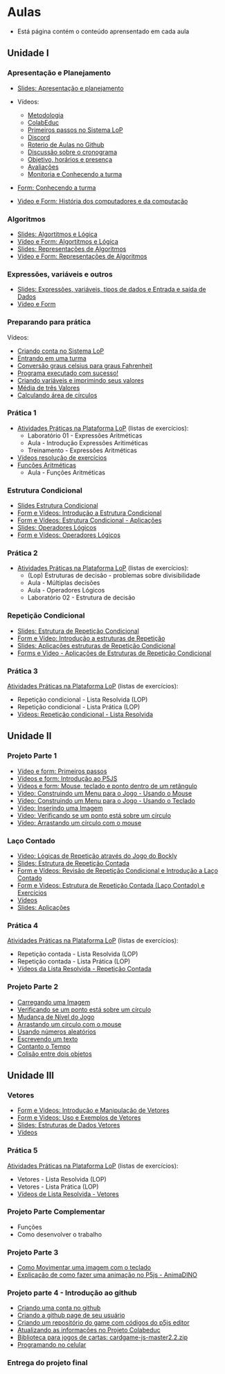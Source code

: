 # Aulas 
* Está página contém o conteúdo aprensentado em cada aula 

## Unidade I

### Apresentação e Planejamento 
* [Slides: Apresentação e planejamento](https://docs.google.com/presentation/d/1zPOTZQ46SzWcYGY2YLXuFH6aCheJt26x7wM_qzuNQps/edit?usp=sharing)
* Vídeos: 
  * [Metodologia](https://youtu.be/LQWS3tAeKMg)
  * [ColabEduc](https://youtu.be/PqdCmx1E5Fg) 
  * [Primeiros passos no Sistema LoP](https://youtu.be/I0Ncwe2OY28)
  * [Discord](https://youtu.be/P1IyM4r5pJU)
  * [Roterio de Aulas no Github](https://youtu.be/sJA-oVXNUok)
  * [Discussão sobre o cronograma](https://youtu.be/EpiZcxDWkLs)
  * [Objetivo, horários e presença](https://youtu.be/UeEa5cTrr28)
  * [Avaliações](https://youtu.be/PEpKJr269k4)
  * [Monitoria e Conhecendo a turma](https://youtu.be/nTmEtAOdOcE)
  
* [Form: Conhecendo a turma](https://docs.google.com/forms/d/e/1FAIpQLSdZbpXqNe92LdHwui_Z9stFUxO3iQ8hVk_E9RXNKY-y7ncAAg/viewform?usp=sf_link) 
* [Video e Form: História dos computadores e da computação](https://docs.google.com/forms/d/e/1FAIpQLSeC3bKq-gv4wLZsfDhYA6Hmo0Cig4BTTvZm98lr7562k2eWcQ/viewform?usp=sf_link)
  
### Algoritmos 
* [Slides: Algortitmos e Lógica](https://docs.google.com/presentation/d/19oEvQmZQcjJ1igmTeuYchdfaiyUvLKaHN7a98feOR2M)
* [Vídeo e Form: Algortitmos e Lógica](https://docs.google.com/forms/d/e/1FAIpQLSdORshYaylLfJ7hFT5wvDtat2FZH04weq4Cg15jssYkYSVHPA/viewform?usp=sf_link)
* [Slides: Representações de Algoritmos](https://docs.google.com/presentation/d/1o-okipfRGG-cb6zkoy40qzfA54GZ12ndGNg1F6U7iQ4/edit?usp=sharing) 
* [Vídeo e Form: Representações de Algoritmos](https://docs.google.com/forms/d/e/1FAIpQLSe6nfAs61f9uQycCtuwr7GtQwZwtxkED8VjsZBNn4F5XetiWA/viewform?usp=sf_link)
  
### Expressões, variáveis e outros 
* [Slides: Expressões, variáveis, tipos de dados e Entrada e saída de Dados](https://docs.google.com/presentation/d/19zKnIfE_nd6YtAXLNktDTDnO4jvaJQ6jsFotvS3K89g/edit?usp=sharing) 
* [Vídeo e Form](https://docs.google.com/forms/d/e/1FAIpQLSeDNUGa9w9W3OXONuYgi8-U3enDaTFraFXQEv5PnFENvZ2Daw/viewform?usp=sf_link)

### Preparando para prática 
Vídeos:
* [Criando conta no Sistema LoP](https://www.youtube.com/watch?v=uMdTz7DBlhA) 
* [Entrando em uma turma](https://www.youtube.com/watch?v=vgJoUK16lew) 
* [Conversão graus celsius para graus Fahrenheit](https://www.youtube.com/watch?v=OU4hIU4gYf0)
* [Programa executado com sucesso!](https://www.youtube.com/watch?v=X6FkqljVom0)
* [Criando variáveis e imprimindo seus valores](https://www.youtube.com/watch?v=N1O41sG3pqw)
* [Média de três Valores](https://www.youtube.com/watch?v=X0kISjkHFps)
* [Calculando área de círculos](https://www.youtube.com/watch?v=4f-qdHu54bc)

### Prática 1
 * [Atividades Práticas na Plataforma LoP](https://lop.ect.ufrn.br) (listas de exercícios):
   * Laboratório 01 - Expressões Aritméticas
   * Aula - Introdução Expressões Aritiméticas
   * Treinamento - Expressões Aritméticas
* [Vídeos resolução de exercícios](https://www.youtube.com/playlist?list=PLfGOgFSaHKF7xHNtja3bDdmf_Sv6GEP2D) 
* [Funções Aritméticas](https://docs.google.com/presentation/d/18CEr3y0nxRW6m7agx3viJGWOfMU167grxfrmvotMAUk/edit?usp=sharing)
   * Aula - Funções Aritméticas

### Estrutura Condicional 
* [Slides Estrutura Condicional](https://docs.google.com/presentation/d/1D5upVACn__p5zFfBWWGb9f3-uPG0qdkYG0Ei5-f8uCo/edit?usp=sharing)
* [Form e Vídeos: Introdução a Estrutura Condicional](https://docs.google.com/forms/d/e/1FAIpQLSeZNvI7HY2JctoQEvSYJW7hjc2OVzY8ouFwVrgBtqSeNJT6ag/viewform?usp=sf_link)
* [Form e Vídeos: Estrutura Condicional - Aplicações](https://docs.google.com/forms/d/e/1FAIpQLScmhjz4mmuzQj4gkd8gzVgZsmOVPsdeZB__p6gAfDd16a7rXw/viewform?usp=sf_link)
* [Slides: Operadores Lógicos](https://docs.google.com/presentation/d/1Ecmk2VY6xMQd9k4Se3xkgTOGenJtm4oiMFT8DDDHYKA/edit?usp=sharing) 
* [Form e Vídeos: Operadores Lógicos](https://docs.google.com/forms/d/e/1FAIpQLSfZvsBKVsfEkzw92fWZETFAh8E5jFihAORb4tf7i9zREIs7Bg/viewform?usp=sf_link) 
  
### Prática 2 
* [Atividades Práticas na Plataforma LoP](https://lop.ect.ufrn.br) (listas de exercícios):
  * (Lop) Estruturas de decisão - problemas sobre divisibilidade
  * Aula - Múltiplas decisões
  * Aula - Operadores Lógicos
  * Laboratório 02 - Estrutura de decisão
    


### Repetição Condicional  
* [Slides: Estrutura de Repetição Condicional](https://docs.google.com/presentation/d/1Rcm-WC5JcjSvqo38YA_Ul4taxcHngG7rSkrc0TlrzaI/edit?usp=sharing) 
* [Form e Vídeo: Introdução a estruturas de Repetição](https://docs.google.com/forms/d/e/1FAIpQLScCthsr96SCf55FcH2JucQ7k3RrQqKwHKS2Z4LBdmMHqgukvA/viewform?usp=sf_link)
* [Slides: Aplicações estruturas de Repetição Condicional](https://docs.google.com/presentation/d/1zQHtdwdgle_5DKL-43Nkh96-CKDSUEZoE5aQgYpTleQ/edit?usp=sharing)
* [Forms e Video - Aplicações de Estruturas de Repetição Condicional](https://docs.google.com/forms/d/e/1FAIpQLSdp1IeIZuxyD2iAl8qiZWBLjDvMNG1ky4OjPFLZ9sl3zD2KAQ/viewform?usp=sf_link) 


### Prática 3
[Atividades Práticas na Plataforma LoP](https://lop.ect.ufrn.br) (listas de exercícios):
* Repetição condicional - Lista Resolvida (LOP)
* Repetição condicional - Lista Prática (LOP)
* [Vídeos: Repetição condicional - Lista Resolvida](https://www.youtube.com/playlist?list=PLgsETY_DvYq8hfwtxLVpS-hIT9sAm3TTM) 

## Unidade II 

### Projeto Parte 1
* [Vídeo e form: Primeiros passos](https://docs.google.com/forms/d/e/1FAIpQLSductEyTWeAbiKrXiB_KFqW6RWw7fjZ2NdD_JsVKTirUlOuHQ/viewform?usp=sf_link)
* [Vídeos e form: Introdução ao P5JS](https://docs.google.com/forms/d/e/1FAIpQLSdMin67Oo4VDnTr4aKcNfitVve-heCkwd0vlVppKUgeINchVA/viewform?usp=sf_link) 
* [Vídeos e form: Mouse, teclado e ponto dentro de um retângulo](https://docs.google.com/forms/d/e/1FAIpQLScwxgrjrNSb_Vl2KIOFPzaiTleszICI7zycUBxPyaJbOb2bng/viewform?usp=sf_link) 
* [Vídeo: Construindo um Menu para o Jogo - Usando o Mouse](https://youtu.be/G_RXfGiTPrw) 
* [Vídeo: Construindo um Menu para o Jogo - Usando o Teclado](https://youtu.be/yJJP_eLcj9o)
* [Vídeo: Inserindo uma Imagem](https://youtu.be/axm_QWB_pfE)
* [Vídeo: Verificando se um ponto está sobre um círculo](https://youtu.be/LMF3BDIe7ek) 
* [Vídeo: Arrastando um círculo com o mouse](https://youtu.be/6FzU41_PMH0) 


### Laço Contado
* [Vídeo: Lógicas de Repetição através do Jogo do Bockly](https://youtu.be/vuDaINpAKXk)
* [Slides: Estrutura de Repetição Contada](https://docs.google.com/presentation/d/1PoWldRjMqeU5XW984yVY2bkNaex_pUgeR6VtC1qMB9k/edit#slide=id.p1) 
* [Form e Vídeos: Revisão de Repetição Condicional e Introdução a Laço Contado](https://docs.google.com/forms/d/e/1FAIpQLSfunrSIk_m5KOGA1TRuBVQ_Q6DOY3CMGoroQXVwn-Cbe7Kd9Q/viewform?usp=sf_link)
* [Form e Videos: Estrutura de Repetição Contada (Laço Contado) e Exercícios](https://docs.google.com/forms/d/e/1FAIpQLSehUk-sMeZpSWGPF0vZt1m1zZ0-Kj7c6KpwASqLJGSHcJMIaQ/viewform?usp=sf_link) 
* [Vídeos](https://www.youtube.com/playlist?list=PLnzZahpeZ5lzjD7L8n7SSKp5LjQRfOUIN)
* [Slides: Aplicações](https://docs.google.com/presentation/d/12onmAkv7QkooulmUifvX4spul1mFPEQNah2Pj-7SOTk/edit#slide=id.p)

### Prática 4
[Atividades Práticas na Plataforma LoP](https://lop.ect.ufrn.br) (listas de exercícios):
* Repetição contada - Lista Resolvida (LOP)
* Repetição contada - Lista Prática (LOP)
* [Vídeos da Lista Resolvida - Repetição Contada](https://www.youtube.com/playlist?list=PLnzZahpeZ5lxIiTCUU__eMWBwIP8F39sa)

### Projeto Parte 2
* [Carregando uma Imagem](https://youtu.be/axm_QWB_pfE)   
* [Verificando se um ponto está sobre um círculo](https://youtu.be/LMF3BDIe7ek)   
* [Mudança de Nível do Jogo](https://youtu.be/s9KG3J32-7U)   
* [Arrastando um círculo com o mouse](https://youtu.be/6FzU41_PMH0)   
* [Usando números aleatórios](https://youtu.be/KpTh3Bs1b5s)
* [Escrevendo um texto](https://youtu.be/pY0i7LbOoIs)   
* [Contanto o Tempo](https://youtu.be/TRiK68OKTeI)   
* [Colisão entre dois objetos](https://youtu.be/PKPPXPOdbIE)   

## Unidade III

### Vetores
* [Form e Videos: Introdução e Manipulação de Vetores](https://docs.google.com/forms/d/e/1FAIpQLSco_vsM6tEFVJvFEas6q6eQsxL015lSyhOjezUiK0d4YsLpow/viewform?usp=sf_link)
* [Form e Videos: Uso e Exemplos de Vetores](https://docs.google.com/forms/d/e/1FAIpQLScSSdNCdSlqi3cdm3TwoTpYThFvlcVU1uX6Jqgl95aFA3p_eQ/viewform?usp=sf_link)
* [Slides: Estruturas de Dados Vetores](https://docs.google.com/presentation/d/1KbGunSUfiuQdnt2dJ7ewwamAbATp0nlLjU0ADwuH6OA/edit#slide=id.p3)
* [Vídeos](https://www.youtube.com/playlist?list=PLnzZahpeZ5lx6TY7X3T6ylZNb7WYiz6qs)

### Prática 5
[Atividades Práticas na Plataforma LoP](https://lop.ect.ufrn.br) (listas de exercícios):
* Vetores - Lista Resolvida (LOP)
* Vetores - Lista Prática (LOP)
* [Vídeos de Lista Resolvida - Vetores](https://www.youtube.com/playlist?list=PLnzZahpeZ5lx6TY7X3T6ylZNb7WYiz6qs)


### Projeto Parte Complementar 
* Funções
* Como desenvolver o trabalho

### Projeto Parte 3
* [Como Movimentar uma imagem com o teclado](https://youtu.be/kq9Nwjs4f70)   
* [Explicação de como fazer uma animação no P5js - AnimaDINO](https://youtu.be/fx3HVcke2wA)   

### Projeto parte 4 - Introdução ao github
* [Criando uma conta no github](https://youtu.be/gtd3DWIF4UA)   
* [Criando a github page de seu usuário](https://youtu.be/VmVSTv7s2IM)   
* [Criando um repositório do game com códigos do p5js editor](https://youtu.be/AGwTYb1pPZg)   
* [Atualizando as informações no Projeto Colabeduc](https://youtu.be/DdqDU-phh8s)   
* [Biblioteca para jogos de cartas: cardgame-js-master2.2.zip]( )
* [Programando no celular](https://youtu.be/O2oDU4atqzQ)

### Entrega do projeto final
